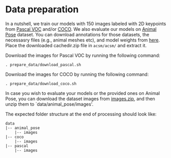# Data preparation
In a nutshell, we train our models with 150 images labeled with 2D keypoints from [Pascal VOC](http://host.robots.ox.ac.uk/pascal/VOC/) and/or [COCO](https://cocodataset.org/#home). We also evaluate our models on [Animal Pose](https://sites.google.com/view/animal-pose/) dataset. You can download annotations for those datasets, the necessasry files (e.g., animal meshes etc), and model weights from [here](https://drive.google.com/drive/u/1/folders/1TmSxpZc7WntYkFTbiDRr61c2euD1xUxs). Place the downloaded cachedir.zip file in `acsm/acsm/` and extract it.

Download the images for Pascal VOC by running the following command:
```
. prepare_data/download_pascal.sh
```

Download the images for COCO by running the following command:
```
. prepare_data/download_coco.sh
```

In case you wish to evaluate your models or the provided ones on Animal Pose, you can download the dataset images from [images.zip](https://drive.google.com/drive/folders/1xxm6ZjfsDSmv6C9JvbgiGrmHktrUjV5x), and then unzip them to `data/animal_pose/images'.

The expected folder structure at the end of processing should look like:
```
data
|-- animal_pose
    |-- images
|-- coco
    |-- images
|-- pascal
    |-- images
```